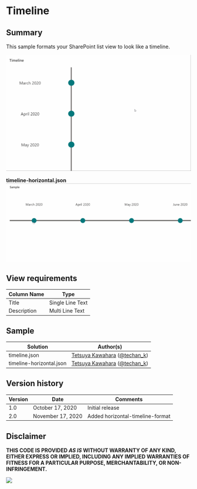 # Timeline

## Summary
This sample formats your SharePoint list view to look like a timeline.

![screenshot of the sample](./assets/screenshot.gif)

**timeline-horizontal.json**
![screenshot of the sample](./assets/screenshot-horizontal.gif)

## View requirements

Column Name   |Type
--------------|--------------
Title         | Single Line Text
Description   | Multi Line Text

## Sample

Solution|Author(s)
--------|---------
timeline.json | [Tetsuya Kawahara](https://github.com/tecchan1107) ([@techan_k](https://twitter.com/techan_k))
timeline-horizontal.json | [Tetsuya Kawahara](https://github.com/tecchan1107) ([@techan_k](https://twitter.com/techan_k))

## Version history

Version |Date              |Comments
--------|------------------|--------------------------------
1.0     |October 17, 2020  |Initial release
2.0     |November 17, 2020 |Added horizontal-timeline-format


## Disclaimer
**THIS CODE IS PROVIDED *AS IS* WITHOUT WARRANTY OF ANY KIND, EITHER EXPRESS OR IMPLIED, INCLUDING ANY IMPLIED WARRANTIES OF FITNESS FOR A PARTICULAR PURPOSE, MERCHANTABILITY, OR NON-INFRINGEMENT.**

<img src="https://pnptelemetry.azurewebsites.net/list-formatting/view-samples/timeline" />
